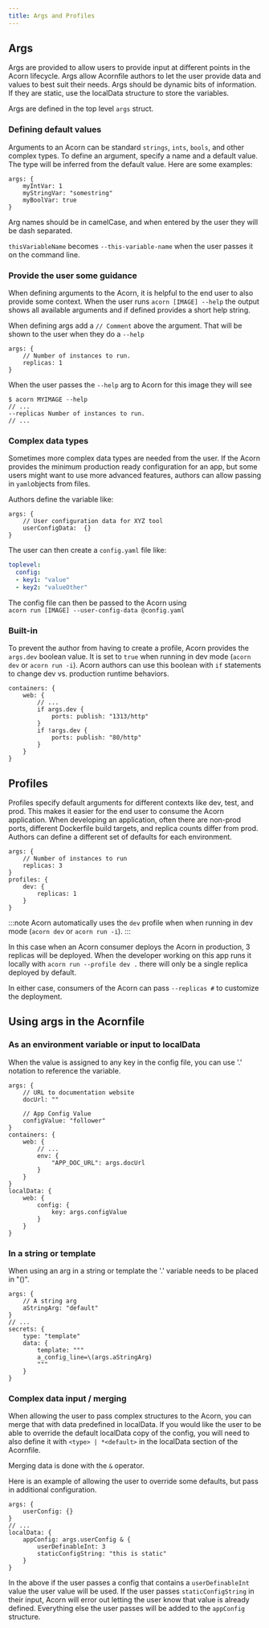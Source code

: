 ```yaml
---
title: Args and Profiles
---
```


## Args

Args are provided to allow users to provide input at different points in the Acorn lifecycle. Args allow Acornfile authors to let the user provide data and values to best suit their needs. Args should be dynamic bits of information. If they are static, use the localData structure to store the variables.

Args are defined in the top level `args` struct.

### Defining default values

Arguments to an Acorn can be standard `strings`, `ints`, `bools`, and other complex types. To define an argument, specify a name and a default value. The type will be inferred from the default value. Here are some examples:

```acorn
args: {
    myIntVar: 1
    myStringVar: "somestring"
    myBoolVar: true
}
```

Arg names should be in camelCase, and when entered by the user they will be dash separated.

`thisVariableName` becomes `--this-variable-name` when the user passes it on the command line.

### Provide the user some guidance

When defining arguments to the Acorn, it is helpful to the end user to also provide some context. When the user runs `acorn [IMAGE] --help` the output shows all available arguments and if defined provides a short help string.

When defining args add a `// Comment` above the argument. That will be shown to the user when they do a `--help`

```acorn
args: {
    // Number of instances to run.
    replicas: 1
}
```

When the user passes the `--help` arg to Acorn for this image they will see

```shell
$ acorn MYIMAGE --help
// ...
--replicas Number of instances to run. 
// ...
```

### Complex data types

Sometimes more complex data types are needed from the user. If the Acorn provides the minimum production ready configuration for an app, but some users might want to use more advanced features, authors can allow passing in `yaml`objects from files.

Authors define the variable like:

```acorn
args: {
    // User configuration data for XYZ tool
    userConfigData:  {}
}
```

The user can then create a `config.yaml` file like:

```yaml
toplevel:
  config:
  - key1: "value"
  - key2: "valueOther"
```

The config file can then be passed to the Acorn using  
`acorn run [IMAGE] --user-config-data @config.yaml`

### Built-in

To prevent the author from having to create a profile, Acorn provides the `args.dev` boolean value. It is set to `true` when running in dev mode (`acorn dev` or `acorn run -i`). Acorn authors can use this boolean with `if` statements to change dev vs. production runtime behaviors.

```acorn
containers: {
    web: {
        // ...
        if args.dev {
            ports: publish: "1313/http"
        }
        if !args.dev {
            ports: publish: "80/http"
        }
    }
}
```

## Profiles

Profiles specify default arguments for different contexts like dev, test, and prod. This makes it easier for the end user to consume the Acorn application. When developing an application, often there are non-prod ports, different Dockerfile build targets, and replica counts differ from prod. Authors can define a different set of defaults for each environment.

```acorn
args: {
    // Number of instances to run
    replicas: 3
}
profiles: {
    dev: {
        replicas: 1
    }
}
```

:::note
Acorn automatically uses the `dev` profile when when running in dev mode (`acorn dev` or `acorn run -i`).
:::

In this case when an Acorn consumer deploys the Acorn in production, 3 replicas will be deployed. When the developer working on this app runs it locally with `acorn run --profile dev .` there will only be a single replica deployed by default.

In either case, consumers of the Acorn can pass `--replicas #` to customize the deployment.

## Using args in the Acornfile

### As an environment variable or input to localData

When the value is assigned to any key in the config file, you can use '.' notation to reference the variable.

```acorn
args: {
    // URL to documentation website
    docUrl: ""

    // App Config Value
    configValue: "follower"
}
containers: {
    web: {
        // ...
        env: {
            "APP_DOC_URL": args.docUrl
        }
    }
}
localData: {
    web: {
        config: {
            key: args.configValue
        }
    }
}
```

### In a string or template

When using an arg in a string or template the '.' variable needs to be placed in "\()".

```acorn
args: {
    // A string arg
    aStringArg: "default"
}
// ...
secrets: {
    type: "template"
    data: {
        template: """
        a_config_line=\(args.aStringArg)
        """
    }
}
```

### Complex data input / merging

When allowing the user to pass complex structures to the Acorn, you can merge that with data predefined in localData. If you would like the user to be able to override the default localData copy of the config, you will need to also define it with `<type> | *<default>` in the localData section of the Acornfile.

Merging data is done with the `&` operator.

Here is an example of allowing the user to override some defaults, but pass in additional configuration.

```acorn
args: {
    userConfig: {}
}
// ...
localData: {
    appConfig: args.userConfig & {
        userDefinableInt: 3
        staticConfigString: "this is static"
    }
}
```

In the above if the user passes a config that contains a `userDefinableInt` value the user value will be used. If the user passes `staticConfigString` in their input, Acorn will error out letting the user know that value is already defined. Everything else the user passes will be added to the `appConfig` structure.

